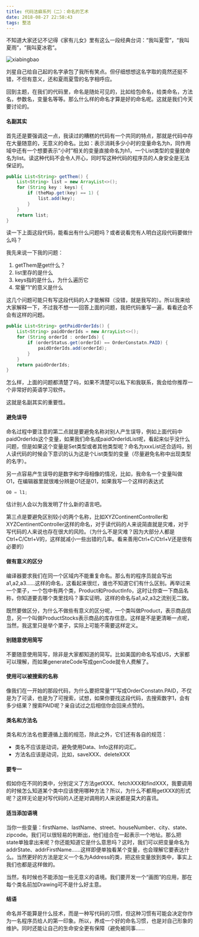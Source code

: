 ```yaml
---
title: 代码洁癖系列（二）：命名的艺术
date: 2018-08-27 22:58:43
tags: 整洁
---
```


不知道大家还记不记得《家有儿女》里有这么一段经典台词：“我叫夏雪”，“我叫夏雨”，“我叫夏冰雹”。

<!-- more -->

![xiabingbao](https://res.cloudinary.com/dxydgihag/image/upload/v1535382734/Blog/clean/%E4%B8%8B%E5%86%B0%E9%9B%B9.png)

刘星自己给自己起的名字承包了我所有笑点。但仔细想想这名字取的竟然还挺不错，不但有意义，还和夏雨夏雪的名字相呼应。

回到主题，在我们的代码里，命名是随处可见的，比如给包命名，给类命名，方法名，参数名，变量名等等。那么什么样的命名才算是好的命名呢。这就是我们今天要讨论的。



#### 名副其实

首先还是要强调这一点，我读过的糟糕的代码有一个共同的特点，那就是代码中存在大量随意的，无意义的命名。比如：表示消耗多少小时的变量命名为h，同作用域中还有一个想要表示“小时”相关的变量直接命名为h1，一个List类型的变量就命名为list。读这种代码不会令人开心，同时写这种代码的程序员的人身安全是无法保证的。

``` java
public List<String> getThem() {
    List<String> list = new ArrayList<>();
    for (String key : keys) {
        if (theMap.get(key) == 1) {
            list.add(key);
        }
    }
    return list;
}
```

读一下上面这段代码，能看出有什么问题吗？或者说看完有人明白这段代码要做什么吗？

我先来说一下我的问题：

1. getThem是get什么？
2. list里存的是什么
3. keys指的是什么，为什么遍历它
4. 常量”1“的意义是什么

这几个问题可能只有写这段代码的人才能解释（没错，就是我写的）。所以我来给大家解释一下，不过我不想一一回答上面的问题，我把代码重写一遍，看看还会不会有这样的问题。

``` java
public List<String> getPaidOrderIds() {
    List<String> paidOrderIds = new ArrayList<>();
    for (String orderId : orderIds) {
        if (orderStatus.get(orderId) == OrderConstatn.PAID) {
            paidOrderIds.add(orderId);
        }
    }
    return paidOrderIds;
}
```

怎么样，上面的问题都清楚了吗，如果不清楚可以私下和我联系，我会给你推荐一个非常好的英语学习软件。

这就是名副其实的重要性。



#### 避免误导

命名过程中要注意的第二点就是要避免名称对别人产生误导，例如上面代码中paidOrderIds这个变量，如果我们命名成paidOrderIdList呢，看起来似乎没什么问题，但是如果这个变量是Set类型或者其他类型呢？命名为xxxList还合适吗，别人读代码的时候会下意识的认为这是个List类型的变量（尽量避免名称中出现类型的名字）。



另一点容易产生误导的是数字和字母相像的情况，比如，我命名一个变量叫做O1，在编辑器里就很难分辨是O1还是01，如果我写一个这样的表达式 

``` java
O0 = l1;
```

估计别人会以为我发明了什么新的语言吧。



第三点是要避免区别较小的两个名称，比如XYZContinentController和XYZCentinentController这样的命名，对于读代码的人来说简直就是灾难，对于写代码的人来说也存在很大的风险。（为什么不是灾难？因为大部分人都是Ctrl+C/Ctrl+V的，这样就减小一些出错的几率。看来善用Ctrl+C/Ctrl+V还是很有必要的）



#### 做有意义的区分

编译器要求我们在同一个区域内不能重复命名。那么有的程序员就会写出a1,a2,a3……这样的命名，这看起来很烂，谁也不知道它们有什么区别。再举过来一个栗子，一个包中有两个类，Product和ProductInfo，这时让你查一下商品名称，你知道要去哪个类里找吗？事实证明，这样的命名与a1,a2,a3之流别无二致。

既然要做区分，为什么不做些有意义的区分呢，一个类叫做Product，表示商品信息，另一个叫做ProductStocks表示商品的库存信息。这样是不是更清晰一点呢，当然，我这里只是举个栗子，实际上可能不需要这样定义。



#### 别随意使用简写

不要随意使用简写，除非是大家都知道的简写。比如美国的命名写成US，大家都可以理解，而如果generateCode写成genCode就令人费解了。



#### 使用可以被搜索的名称

像我们在一开始的那段代码，为什么要把常量“1”写成OrderConstatn.PAID，不仅是为了可读，也是为了可搜索，试想，如果你要找这段代码，去搜索数字1，会有多少结果？搜索PAID呢？亲自试过之后相信你会回来点赞的。



#### 类名和方法名

类名和方法名也要遵循上面的规范，除此之外，它们还有各自的规范：

- 类名不应该是动词，避免使用Data、Info这样的词汇。
- 方法名应该是动词，比如，saveXXX、deleteXXX



#### 要专一

假如你在不同的类中，分别定义了方法getXXX、fetchXXX和findXXX，我要调用的时候怎么知道某个类中应该使用哪种方法？所以，为什么不都用getXXX的形式呢？这样无论是对写代码的人还是对调用的人来说都是莫大的喜讯。



#### 适当添加语境

当你一些变量：firstName、lastName、street、houseNumber、city、state、zipcode。我们可以很轻易的判断出，他们组合在一起表示一个地址。那么把state单独拿出来呢？你还能知道它是什么意思吗？这时，我们可以把变量命名为addrState、addrFirstName……这样即便单独看某个变量，也会理解它要表达什么。当然更好的方法是定义一个名为Address的类，把这些变量放到类中，事实上我们也都是这样做的。



当然，有时候也不能添加一些无意义的语境。我们要开发一个“画图”的应用，那在每个类名前加Drawing可不是什么好主意。



#### 结语

命名并不能算是什么技术，而是一种写代码的习惯，但这种习惯有可能会决定你作为一名程序员给人的第一印象。所以，养成一个好的命名习惯，也是对自己形象的维护。同时还能让自己的生命安全更有保障（避免被同事……